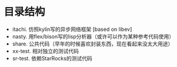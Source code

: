 # 目录结构

- itachi. 仿照kylin写的异步网络框架 [based on libev]
- nasty. 用flex/bison写的lisp分析器（或许可以作为某种参考代码使用）
- share. 公共代码（早年的时候喜欢封装东西，现在看起来没太大用途）
- xx-test. 相对独立的测试代码
- sr-test. 依赖StarRocks的测试代码
